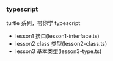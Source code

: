### typescript

turtle 系列，带你学 typescript

-   lesson1 接口(lesson1-interface.ts)
-   lesson2 class 类型(lesson2-class.ts)
-   lesson3 基本类型(lesson3-type.ts)
